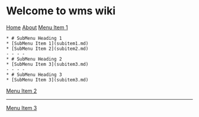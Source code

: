 # Welcome to wms wiki

[Home](home.md)
[About](about.md)
[Menu Item 1]()

    * # SubMenu Heading 1
    * [SubMenu Item 1](subitem1.md)
    * [SubMenu Item 2](subitem2.md)
    - - - -
    * # SubMenu Heading 2
    * [SubMenu Item 3](subitem3.md)
    - - - -
    * # SubMenu Heading 3
    * [SubMenu Item 3](subitem3.md)

[Menu Item 2](item2.md)
- - - -
[Menu Item 3](item3.md)
